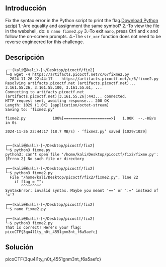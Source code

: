 ## Introducción

Fix the syntax error in the Python script to print the flag.[Download Python script](https://artifacts.picoctf.net/c/6/fixme2.py)
1.-Are equality and assignment the same symbol?
2.-To view the file in the webshell, do: `$ nano fixme2.py`
3.-To exit `nano`, press Ctrl and x and follow the on-screen prompts.
4.-The `str_xor` function does not need to be reverse engineered for this challenge.
## Descripción
```
┌──(kali㉿kali)-[~/Desktop/picoctf/fix2]
└─$ wget -4 https://artifacts.picoctf.net/c/6/fixme2.py     
--2024-11-26 22:44:17--  https://artifacts.picoctf.net/c/6/fixme2.py
Resolving artifacts.picoctf.net (artifacts.picoctf.net)... 3.161.55.26, 3.161.55.100, 3.161.55.61, ...
Connecting to artifacts.picoctf.net (artifacts.picoctf.net)|3.161.55.26|:443... connected.
HTTP request sent, awaiting response... 200 OK
Length: 1029 (1.0K) [application/octet-stream]
Saving to: ‘fixme2.py’

fixme2.py            100%[=====================>]   1.00K  --.-KB/s    in 0s      

2024-11-26 22:44:17 (18.7 MB/s) - ‘fixme2.py’ saved [1029/1029]

                                                                                   
┌──(kali㉿kali)-[~/Desktop/picoctf/fix2]
└─$ python3 fixme.py              
python3: can't open file '/home/kali/Desktop/picoctf/fix2/fixme.py': [Errno 2] No such file or directory
                                                                                   
┌──(kali㉿kali)-[~/Desktop/picoctf/fix2]
└─$ python3 fixme2.py
  File "/home/kali/Desktop/picoctf/fix2/fixme2.py", line 22
    if flag = "":
       ^^^^^^^^^
SyntaxError: invalid syntax. Maybe you meant '==' or ':=' instead of '='?
                                                                                   
┌──(kali㉿kali)-[~/Desktop/picoctf/fix2]
└─$ nano fixme2.py  
                                                                                   
┌──(kali㉿kali)-[~/Desktop/picoctf/fix2]
└─$ python3 fixme2.py
That is correct! Here's your flag: picoCTF{3qu4l1ty_n0t_4551gnm3nt_f6a5aefc}

```

## Solución 
picoCTF{3qu4l1ty_n0t_4551gnm3nt_f6a5aefc}